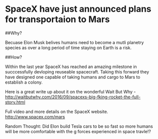 
# SpaceX have just announced plans for transportaion to Mars

##Why?

Becuase Elon Musk belives humans need to become a mutli planetry species as over a long period of time staying on Earth is a risk. 

##How?

Within the last year SpaceX has reached an amazing milestone in succcessfully devloping reuseable spacecraft. Taking this forward they have designed one capable of taking humans and cargo to Mars to establish a colony. 

Here is a great write up about it on the wonderful Wait But Why - http://waitbutwhy.com/2016/09/spacexs-big-fking-rocket-the-full-story.html

Full video and more details on the SpaceX website. http://www.spacex.com/mars

Random Thought: Did Elon build Tesla cars to be so fast so more humans will be more comfortable with the g forces experienced in space travle!?

